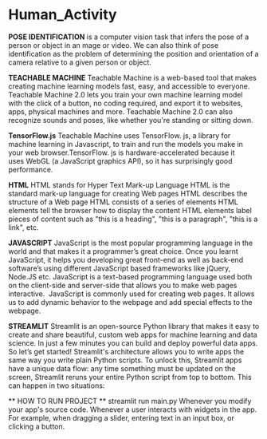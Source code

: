 # Human_Activity

**POSE IDENTIFICATION** is a computer vision task that infers the pose of a person or object in an mage or video.
 We can also think of pose identification as the problem of determining the position and orientation of a camera relative to a given person or object.

**TEACHABLE MACHINE**
    Teachable Machine is a web-based tool that makes creating machine learning models fast, easy, and accessible to everyone.
    Teachable Machine 2.0 lets you train your own machine learning model with the click of a button, no coding required, and export it to websites, apps, physical machines and more. Teachable Machine 2.0 can also recognize sounds and poses, like whether you're standing or sitting down.

**TensorFlow.js**
    Teachable Machine uses TensorFlow. js, a library for machine learning in Javascript, to train and run the models you make in your web browser.TensorFlow. js is hardware-accelerated because it uses WebGL (a JavaScript graphics API), so it has surprisingly good performance.

**HTML**
    HTML stands for Hyper Text Mark-up Language
    HTML is the standard mark-up language for creating Web pages
    HTML describes the structure of a Web page
    HTML consists of a series of elements
    HTML elements tell the browser how to display the content
    HTML elements label pieces of content such as "this is a heading", "this is a paragraph", "this is a link", etc.


**JAVASCRIPT**
    JavaScript is the most popular programming language in the world and that makes it a programmer’s great choice. Once you learnt JavaScript, it helps you developing great front-end as well as back-end software’s using different JavaScript based frameworks like jQuery, Node.JS etc.
    JavaScript is a text-based programming language used both on the client-side and server-side that allows you to make web pages interactive. 
    JavaScript is commonly used for creating web pages. It allows us to add dynamic behavior to the webpage and add special effects to the webpage.

**STREAMLIT**
    Streamlit is an open-source Python library that makes it easy to create and share beautiful, custom web apps for machine learning and data science. In just a few minutes you can build and deploy powerful data apps. So let’s get started!
    Streamlit's architecture allows you to write apps the same way you write plain Python scripts. To unlock this, Streamlit apps have a unique data flow: any time something must be updated on the screen, Streamlit reruns your entire Python script from top to bottom.
    This can happen in two situations:
    
** HOW TO RUN PROJECT **
   streamlit run main.py
    Whenever you modify your app's source code.
    Whenever a user interacts with widgets in the app. For example, when dragging a slider, entering text in an input box, or clicking a button.
